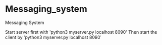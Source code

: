 # Messaging_system
Messaging System

Start server first with 'python3 myserver.py localhost 8090' 
Then start the client by 'python3 myserver.py localhost 8090'
